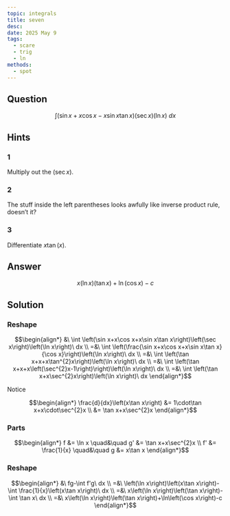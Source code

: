 ```yaml
---
topic: integrals
title: seven
desc: 
date: 2025 May 9
tags:
  - scare
  - trig
  - ln
methods:
  - spot
---
```



## Question
```math
\int
  \left(
    \sin{x} + x\cos{x} - x\sin{x}\tan{x}
  \right)
  \left(
    \sec{x}
  \right)
  \left(
    \ln{x}
  \right)
\ dx
```


## Hints

### 1
Multiply out the $(\sec{x})$.

### 2
The stuff inside the left parentheses looks awfully like inverse product rule, doesn’t it?

### 3
Differentiate $x\tan(x)$.


## Answer
```math
x\left(\ln x\right)\left(\tan x\right)+\ln\left(\cos x\right)-c
```


## Solution

### Reshape
```math
\begin{align*}
  &\ \int \left(\sin x+x\cos x+x\sin x\tan x\right)\left(\sec x\right)\left(\ln x\right)\ dx
  \\ =&\ \int \left(\frac{\sin x+x\cos x+x\sin x\tan x}{\cos x}\right)\left(\ln x\right)\ dx
  \\ =&\ \int \left(\tan x+x+x\tan^{2}x\right)\left(\ln x\right)\ dx
  \\ =&\ \int \left(\tan x+x+x\left(\sec^{2}x-1\right)\right)\left(\ln x\right)\ dx
  \\ =&\ \int \left(\tan x+x\sec^{2}x\right)\left(\ln x\right)\ dx
\end{align*}
```

Notice

```math
\begin{align*}
  \frac{d}{dx}\left(x\tan x\right) &= 1\cdot\tan x+x\cdot\sec^{2}x
  \\ &= \tan x+x\sec^{2}x
\end{align*}
```

### Parts
```math
\begin{align*}
      f &= \ln x \quad&\quad g' &= \tan x+x\sec^{2}x
  \\ f' &= \frac{1}{x} \quad&\quad g &= x\tan x
\end{align*}
```

### Reshape
```math
\begin{align*}
  &\ fg-\int f'g\ dx
  \\ =&\ \left(\ln x\right)\left(x\tan x\right)-\int \frac{1}{x}\left(x\tan x\right)\ dx
  \\ =&\ x\left(\ln x\right)\left(\tan x\right)-\int \tan x\ dx
  \\ =&\ x\left(\ln x\right)\left(\tan x\right)+\ln\left(\cos x\right)-c
\end{align*}
```
